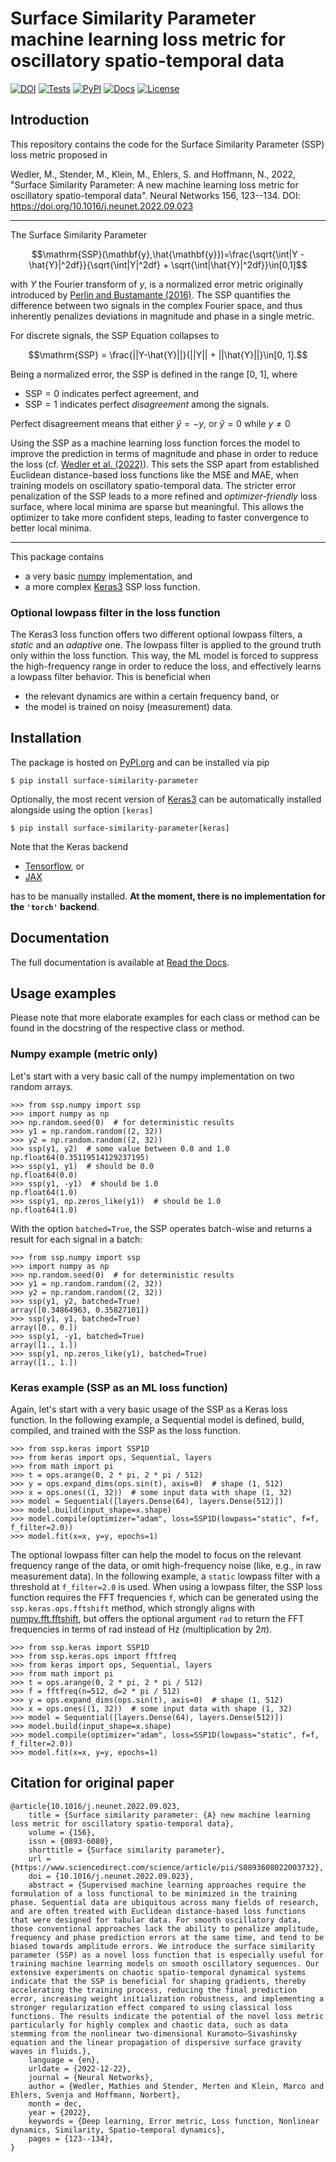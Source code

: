 # Surface Similarity Parameter machine learning loss metric for oscillatory spatio-temporal data
[![DOI](https://zenodo.org/badge/653051819.svg)](https://zenodo.org/badge/latestdoi/653051819)
[![Tests](https://github.com/MathiesW/2022-code-surface-similarity-parameter-ml-loss-metric/actions/workflows/release.yaml/badge.svg)](https://github.com/MathiesW/2022-code-surface-similarity-parameter-ml-loss-metric/actions/workflows/release.yaml)
[![PyPI](https://img.shields.io/pypi/v/surface-similarity-parameter)](https://pypi.org/project/surface-similarity-parameter/)
[![Docs](https://app.readthedocs.org/projects/2022-code-surface-similarity-parameter-ml-loss-metric/badge/?version=latest)](https://2022-code-surface-similarity-parameter-ml-loss-metric.readthedocs.io/en/latest/)
[![License](https://img.shields.io/github/license/MathiesW/2022-code-surface-similarity-parameter-ml-loss-metric)](https://github.com/MathiesW/2022-code-surface-similarity-parameter-ml-loss-metric?tab=GPL-3.0-1-ov-file)


## Introduction
This repository contains the code for the Surface Similarity Parameter (SSP) loss metric proposed in

Wedler, M., Stender, M., Klein, M., Ehlers, S. and Hoffmann, N., 2022,  "Surface Similarity Parameter: A new machine learning loss metric for oscillatory spatio-temporal data". Neural Networks 156, 123--134. DOI: https://doi.org/10.1016/j.neunet.2022.09.023

---

The Surface Similarity Parameter

$$\mathrm{SSP}(\mathbf{y},\hat{\mathbf{y}})=\frac{\sqrt{\int|Y - \hat{Y}|^2df}}{\sqrt{\int|Y|^2df} + \sqrt{\int|\hat{Y}|^2df}}\in[0,1]$$

with $Y$ the Fourier transform of $y$, is a normalized error metric originally introduced by [Perlin and Bustamante (2016)](https://doi.org/10.1007/s10665-016-9849-7).
The SSP quantifies the difference between two signals in the complex Fourier space, and thus inherently penalizes deviations in magnitude and phase in a single metric.

For discrete signals, the SSP Equation collapses to

$$\mathrm{SSP} = \frac{||Y-\hat{Y}||}{||Y|| + ||\hat{Y}||}\in[0, 1].$$

Being a normalized error, the SSP is defined in the range [0, 1], where
- $\mathrm{SSP}=0$ indicates perfect agreement, and
- $\mathrm{SSP}=1$ indicates perfect *disagreement* among the signals.

Perfect disagreement means that either $\hat{y}=-y$, or $\hat{y}=0$ while $y\neq 0$

Using the SSP as a machine learning loss function forces the model to improve the prediction in terms of magnitude and phase in order to reduce the loss (cf. [Wedler et al. (2022)](https://doi.org/10.1016/j.neunet.2022.09.023)).
This sets the SSP apart from established Euclidean distance-based loss functions like the MSE and MAE, when training models on oscillatory spatio-temporal data.
The stricter error penalization of the SSP leads to a more refined and *optimizer-friendly* loss surface, where local minima are sparse but meaningful. This allows the optimizer to take more confident steps, leading to faster convergence to better local minima.

---

This package contains
- a very basic [numpy](https://numpy.org/) implementation, and
- a more complex [Keras3](https://keras.io/) SSP loss function.

### Optional lowpass filter in the loss function
The Keras3 loss function offers two different optional lowpass filters, a *static* and an *adaptive* one.
The lowpass filter is applied to the ground truth only within the loss function.
This way, the ML model is forced to suppress the high-frequency range in order to reduce the loss,
and effectively learns a lowpass filter behavior.
This is beneficial when
- the relevant dynamics are within a certain frequency band, or
- the model is trained on noisy (measurement) data.


## Installation
The package is hosted on [PyPI.org](https://pypi.org/project/surface-similarity-parameter/) and can be installed via pip
```
$ pip install surface-similarity-parameter
```
Optionally, the most recent version of [Keras3](https://keras.io/) can be automatically installed alongside using the option `[keras]`
```
$ pip install surface-similarity-parameter[keras]
```
Note that the Keras backend
- [Tensorflow](https://www.tensorflow.org/), or
- [JAX](https://docs.jax.dev/en/latest/)

has to be manually installed. **At the moment, there is no implementation for the `'torch'` backend**.


## Documentation
The full documentation is available at [Read the Docs](https://2022-code-surface-similarity-parameter-ml-loss-metric.readthedocs.io/en/latest/).


## Usage examples
Please note that more elaborate examples for each class or method can be found in the docstring of the respective class or method.

### Numpy example (metric only)
Let's start with a very basic call of the numpy implementation on two random arrays.
```
>>> from ssp.numpy import ssp
>>> import numpy as np
>>> np.random.seed(0)  # for deterministic results
>>> y1 = np.random.random((2, 32))
>>> y2 = np.random.random((2, 32))
>>> ssp(y1, y2)  # some value between 0.0 and 1.0
np.float64(0.35119514129237195)
>>> ssp(y1, y1)  # should be 0.0
np.float64(0.0)
>>> ssp(y1, -y1)  # should be 1.0
np.float64(1.0)
>>> ssp(y1, np.zeros_like(y1))  # should be 1.0
np.float64(1.0)
```

With the option `batched=True`, the SSP operates batch-wise and returns a result for each signal in a batch:
```
>>> from ssp.numpy import ssp
>>> import numpy as np
>>> np.random.seed(0)  # for deterministic results
>>> y1 = np.random.random((2, 32))
>>> y2 = np.random.random((2, 32))
>>> ssp(y1, y2, batched=True)
array([0.34864963, 0.35827101])
>>> ssp(y1, y1, batched=True)
array([0., 0.])
>>> ssp(y1, -y1, batched=True)
array([1., 1.])
>>> ssp(y1, np.zeros_like(y1), batched=True)
array([1., 1.])
```

### Keras example (SSP as an ML loss function)
Again, let's start with a very basic usage of the SSP as a Keras loss function. 
In the following example, a Sequential model is defined, build, compiled, and trained with the SSP as the loss function.
```
>>> from ssp.keras import SSP1D
>>> from keras import ops, Sequential, layers
>>> from math import pi
>>> t = ops.arange(0, 2 * pi, 2 * pi / 512)
>>> y = ops.expand_dims(ops.sin(t), axis=0)  # shape (1, 512)
>>> x = ops.ones((1, 32))  # some input data with shape (1, 32)
>>> model = Sequential([layers.Dense(64), layers.Dense(512)])
>>> model.build(input_shape=x.shape)
>>> model.compile(optimizer="adam", loss=SSP1D(lowpass="static", f=f, f_filter=2.0))
>>> model.fit(x=x, y=y, epochs=1)
```

The optional lowpass filter can help the model to focus on the relevant frequency range of the data, or omit high-frequency noise (like, e.g., in raw measurement data).
In the following example, a `static` lowpass filter with a threshold at `f_filter=2.0` is used.
When using a lowpass filter, the SSP loss function requires the FFT frequencies `f`,
which can be generated using the `ssp.keras.ops.fftshift` method, which strongly aligns with [numpy.fft.fftshift](https://numpy.org/doc/stable/reference/generated/numpy.fft.fftshift.html), but offers the optional argument `rad` to return the FFT frequencies in terms of rad instead of Hz (multiplication by $2\pi$).
```
>>> from ssp.keras import SSP1D
>>> from ssp.keras.ops import fftfreq
>>> from keras import ops, Sequential, layers
>>> from math import pi
>>> t = ops.arange(0, 2 * pi, 2 * pi / 512)
>>> f = fftfreq(n=512, d=2 * pi / 512)
>>> y = ops.expand_dims(ops.sin(t), axis=0)  # shape (1, 512)
>>> x = ops.ones((1, 32))  # some input data with shape (1, 32)
>>> model = Sequential([layers.Dense(64), layers.Dense(512)])
>>> model.build(input_shape=x.shape)
>>> model.compile(optimizer="adam", loss=SSP1D(lowpass="static", f=f, f_filter=2.0))
>>> model.fit(x=x, y=y, epochs=1)
```

## Citation for original paper
``` 
@article{10.1016/j.neunet.2022.09.023,
	title = {Surface similarity parameter: {A} new machine learning loss metric for oscillatory spatio-temporal data},
	volume = {156},
	issn = {0893-6080},
	shorttitle = {Surface similarity parameter},
	url = {https://www.sciencedirect.com/science/article/pii/S0893608022003732},
	doi = {10.1016/j.neunet.2022.09.023},
	abstract = {Supervised machine learning approaches require the formulation of a loss functional to be minimized in the training phase. Sequential data are ubiquitous across many fields of research, and are often treated with Euclidean distance-based loss functions that were designed for tabular data. For smooth oscillatory data, those conventional approaches lack the ability to penalize amplitude, frequency and phase prediction errors at the same time, and tend to be biased towards amplitude errors. We introduce the surface similarity parameter (SSP) as a novel loss function that is especially useful for training machine learning models on smooth oscillatory sequences. Our extensive experiments on chaotic spatio-temporal dynamical systems indicate that the SSP is beneficial for shaping gradients, thereby accelerating the training process, reducing the final prediction error, increasing weight initialization robustness, and implementing a stronger regularization effect compared to using classical loss functions. The results indicate the potential of the novel loss metric particularly for highly complex and chaotic data, such as data stemming from the nonlinear two-dimensional Kuramoto–Sivashinsky equation and the linear propagation of dispersive surface gravity waves in fluids.},
	language = {en},
	urldate = {2022-12-22},
	journal = {Neural Networks},
	author = {Wedler, Mathies and Stender, Merten and Klein, Marco and Ehlers, Svenja and Hoffmann, Norbert},
	month = dec,
	year = {2022},
	keywords = {Deep learning, Error metric, Loss function, Nonlinear dynamics, Similarity, Spatio-temporal dynamics},
	pages = {123--134},
}
 ```

